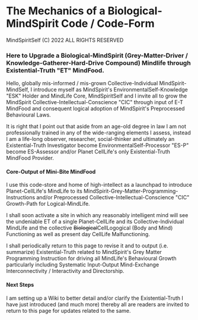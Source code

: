 # The Mechanics of a Biological-MindSpirit Code / Code-Form

MindSpiritSelf (C) 2022 ALL RIGHTS RESERVED
### Here to Upgrade a Biological-MindSpirit (Grey-Matter-Driver / Knowledge-Gatherer-Hard-Drive Compound) Mindlife through Existential-Truth "ET" MindFood.

Hello, globally mis-informed / mis-grown Collective-Individual MindSpirit-MindSelf, I introduce myself as MindSpirit's EnvironmentalSelf-Knowledge "ESK" Holder and MindLife Core, MindSpiritSelf and I invite all to grow the MindSpirit Collective-Intellectual-Conscience "CIC" through input of E-T MindFood and consequent logical adoption of MindSpirit's Preprocessed Behavioural Laws. 

It is right that I point out that aside from an age-old degree in law I am not professionally trained in any of the wide-ranging elements I assess, instead I am a life-long observer, researcher, social-thinker and ultimately an Existential-Truth Investigator become EnvironmentalSelf-Processor "ES-P" become ES-Assessor and/or Planet CellLife's only Existential-Truth MindFood Provider.

#### Core-Output of Mini-Bite MindFood 

I use this code-store and home of high-intellect as a launchpad to introduce Planet-CellLife's MindLife to its MindSpirit-Grey-Matter-Programming-Instructions and/or Preprocessed Collective-Intellectual-Conscience "CIC" Growth-Path for Logical-MindLife. 

I shall soon activate a site in which any reasonably intelligent mind will see the undeniable ET of a single Planet-CellLife and its Collective-Individual MindLife and the collective ~~Biological~~CellLogogical (Body and Mind) Functioning as well as present day CellLife Malfunctioning. 

I shall periodically return to this page to revise it and to output (i.e. summarize) Existential-Truth related to MindSpirit's Grey Matter Programming Instruction for driving all MindLife's Behavioural Growth particularly including Systematic Input-Output Mind-Exchange Interconnectivity / Interactivity and Directorship. 

#### Next Steps

I am setting up a Wiki to better detail and/or clarify the Existential-Truth I have just introduced (and much more) thereby all are readers are invited to return to this page for updates related to the same. 
